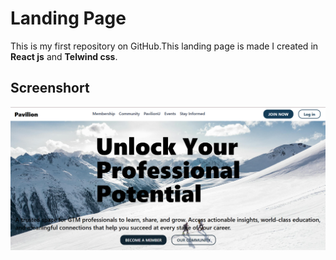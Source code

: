 # Landing Page

This is my first repository on GitHub.This landing page is made I created in **React js** and **Telwind css**.

## Screenshort
![image alt](https://github.com/Ishaq-Shaikh/test-project/blob/481ccc9a1dfe8984349cf84feeb9e41086cb99c1/Screenshot%202025-05-28%20104912.png)
